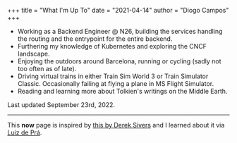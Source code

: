 +++
title = "What I'm Up To"
date = "2021-04-14"
author = "Diogo Campos"
+++

 - Working as a Backend Engineer @ N26, building the services handling the routing and the entrypoint for the entire backend.
 - Furthering my knowledge of Kubernetes and exploring the CNCF landscape.
 - Enjoying the outdoors around Barcelona, running or cycling (sadly not too often as of late).
 - Driving virtual trains in either Train Sim World 3 or Train Simulator Classic. Occasionally failing at flying a plane in MS Flight Simulator.
 - Reading and learning more about Tolkien's writings on the Middle Earth.

Last updated September 23rd, 2022.

---

This **now** page is inspired by [this by Derek Sivers][aboutnow] and I learned about it via [Luiz de Prá][luiz].

[aboutnow]: https://nownownow.com/about
[luiz]: https://luizdepra.dev/now/